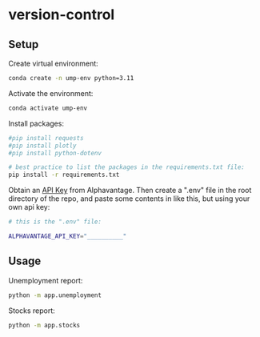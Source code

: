 # version-control

## Setup

Create virtual environment:

```sh
conda create -n ump-env python=3.11
```

Activate the environment:

```sh
conda activate ump-env
```

Install packages:

```sh
#pip install requests
#pip install plotly
#pip install python-dotenv

# best practice to list the packages in the requirements.txt file:
pip install -r requirements.txt
```


Obtain an [API Key](https://www.alphavantage.co/support/#api-key) from Alphavantage. Then create a ".env" file in the root directory of the repo, and paste some contents in like this, but using your own api key:

```sh
# this is the ".env" file:

ALPHAVANTAGE_API_KEY="__________"
```

## Usage

Unemployment report:

```sh
python -m app.unemployment
```

Stocks report:

```sh
python -m app.stocks
```